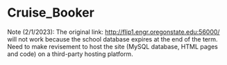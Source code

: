 # Cruise_Booker

Note (2/1/2023): The original link: http://flip1.engr.oregonstate.edu:56000/ will not work because the school database expires at the end of the term. Need to make revisement to host the site (MySQL database, HTML pages and code) on a third-party hosting platform.
